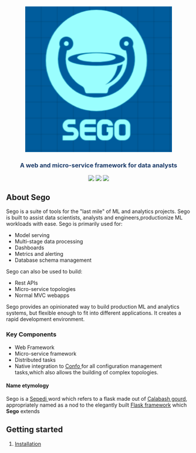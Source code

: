 


<p align="center"><img src="https://raw.githubusercontent.com/sambe-consulting/sego/master/sego/assets/logo.png?token=ASI6IMQLECOW25335IBSGZLAJFVMW" width="400"></p>

<p align="center"><h3 style="color: #193967; text-align: center">A web and micro-service framework for data analysts </h3></p>

<p align="center">
<a href="https://github.com/sambe-consulting/sego/actions/workflows/pytest-workflow.yml"><img src="https://github.com/sambe-consulting/sego/actions/workflows/pytest-workflow.yml/badge.svg"></a>
<a href="https://houndci.com"><img src="https://img.shields.io/badge/Reviewed_by-Hound-8E64B0.svg"></a>
<a href="https://github.com/apache/zookeeper/blob/master/LICENSE.txt"><img src="https://img.shields.io/github/license/apache/zookeeper"></a>


</p>

## About Sego

Sego is a suite of tools for the "last mile" of ML and analytics projects. Sego is built to assist data scientists, analysts and engineers,productionize 
ML workloads with ease. Sego is primarily used for:
- Model serving 
- Multi-stage data processing
- Dashboards 
- Metrics and alerting 
- Database schema management 


Sego can also be used to build:
- Rest APIs 
- Micro-service topologies 
- Normal MVC webapps 

Sego provides an opinionated way to build production ML and analytics systems, but flexible enough to fit into different applications. It creates a 
rapid development environment. 

### Key Components
- Web Framework
- Micro-service framework
- Distributed tasks
- Native integration to <a href="https://github.com/sambe-consulting/confo">Confo </a> for all configuration management tasks,which also allows the building of complex topologies. 
#### Name etymology
Sego is a <a href="https://en.wikipedia.org/wiki/Northern_Sotho_language">Sepedi </a> word which refers to a flask made out of <a href="https://en.wikipedia.org/wiki/Calabash">Calabash gourd</a>, appropriately named as a nod to 
the elegantly built <a href="https://github.com/pallets/flask">Flask framework</a> which **Sego** extends 


## Getting started

1. <a href="">Installation </a>


